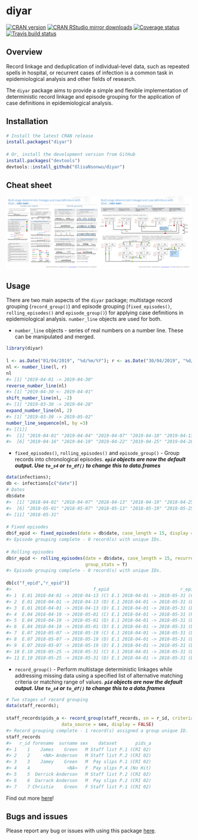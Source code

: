 
diyar
=====

[![CRAN version](http://www.r-pkg.org/badges/version/diyar)](https://cran.r-project.org/package=diyar) [![CRAN RStudio mirror downloads](http://cranlogs.r-pkg.org/badges/diyar)](http://www.r-pkg.org/pkg/diyar) [![Coverage status](https://codecov.io/gh/OlisaNsonwu/diyar/branch/master/graph/badge.svg)](https://codecov.io/github/OlisaNsonwu/diyar?branch=master) [![Travis build status](https://travis-ci.org/OlisaNsonwu/diyar.svg?branch=master)](https://travis-ci.org/OlisaNsonwu/diyar)

Overview
--------

Record linkage and deduplication of individual-level data, such as repeated spells in hospital, or recurrent cases of infection is a common task in epidemiological analysis and other fields of research.

The `diyar` package aims to provide a simple and flexible implementation of deterministic record linkage and episode grouping for the application of case definitions in epidemiological analysis.

Installation
------------

``` r
# Install the latest CRAN release 
install.packages("diyar")

# Or, install the development version from GitHub
install.packages("devtools")
devtools::install_github("OlisaNsonwu/diyar")
```

Cheat sheet
-----------

<a href="https://github.com/OlisaNsonwu/diyar/tree/master/cheatsheet/diyar2.pdf"><img src="https://github.com/OlisaNsonwu/diyar/blob/master/cheatsheet/thumbnail2.png?raw=true"/></a>

Usage
-----

There are two main aspects of the `diyar` package; multistage record grouping (`record_group()`) and episode grouping (`fixed_episodes()`, `rolling_episodes()` and `episode_group()`) for applying case definitions in epidemiological analysis. `number_line` objects are used for both.

-   `number_line` objects - series of real numbers on a number line. These can be manipulated and merged.

``` r
library(diyar)

l <- as.Date("01/04/2019", "%d/%m/%Y"); r <- as.Date("30/04/2019", "%d/%m/%Y")
nl <- number_line(l, r)
nl
#> [1] "2019-04-01 -> 2019-04-30"
reverse_number_line(nl)
#> [1] "2019-04-30 <- 2019-04-01"
shift_number_line(nl, -2)
#> [1] "2019-03-30 -> 2019-04-28"
expand_number_line(nl, 2)
#> [1] "2019-03-30 -> 2019-05-02"
number_line_sequence(nl, by =3)
#> [[1]]
#>  [1] "2019-04-01" "2019-04-04" "2019-04-07" "2019-04-10" "2019-04-13"
#>  [6] "2019-04-16" "2019-04-19" "2019-04-22" "2019-04-25" "2019-04-28"
```

-   `fixed_episodes()`, `rolling_episodes()` and `episode_group()` - Group records into chronological episodes. ***`epid` objects are now the default output. Use `to_s4` or `to_df()` to change this to data.frames***

``` r
data(infections);
db <- infections[c("date")]
# Dates
db$date
#>  [1] "2018-04-01" "2018-04-07" "2018-04-13" "2018-04-19" "2018-04-25"
#>  [6] "2018-05-01" "2018-05-07" "2018-05-13" "2018-05-19" "2018-05-25"
#> [11] "2018-05-31"

# Fixed episodes
db$f_epid <- fixed_episodes(date = db$date, case_length = 15, display = F, group_stats = T)
#> Episode grouping complete - 0 record(s) with unique IDs.

# Rolling episodes
db$r_epid <- rolling_episodes(date = db$date, case_length = 15, recurrence_length = 40, display = F,
                              group_stats = T)
#> Episode grouping complete - 0 record(s) with unique IDs.

db[c("f_epid","r_epid")]
#>                               f_epid                           r_epid
#> 1  E.01 2018-04-01 -> 2018-04-13 (C) E.1 2018-04-01 -> 2018-05-31 (C)
#> 2  E.01 2018-04-01 -> 2018-04-13 (D) E.1 2018-04-01 -> 2018-05-31 (D)
#> 3  E.01 2018-04-01 -> 2018-04-13 (D) E.1 2018-04-01 -> 2018-05-31 (D)
#> 4  E.04 2018-04-19 -> 2018-05-01 (C) E.1 2018-04-01 -> 2018-05-31 (R)
#> 5  E.04 2018-04-19 -> 2018-05-01 (D) E.1 2018-04-01 -> 2018-05-31 (D)
#> 6  E.04 2018-04-19 -> 2018-05-01 (D) E.1 2018-04-01 -> 2018-05-31 (D)
#> 7  E.07 2018-05-07 -> 2018-05-19 (C) E.1 2018-04-01 -> 2018-05-31 (D)
#> 8  E.07 2018-05-07 -> 2018-05-19 (D) E.1 2018-04-01 -> 2018-05-31 (D)
#> 9  E.07 2018-05-07 -> 2018-05-19 (D) E.1 2018-04-01 -> 2018-05-31 (D)
#> 10 E.10 2018-05-25 -> 2018-05-31 (C) E.1 2018-04-01 -> 2018-05-31 (D)
#> 11 E.10 2018-05-25 -> 2018-05-31 (D) E.1 2018-04-01 -> 2018-05-31 (D)
```

-   `record_group()` - Perform multistage deterministic linkages while addressing missing data using a specified list of alternative matching criteria or matching range of values. ***`pid` objects are now the default output. Use `to_s4` or `to_df()` to change this to a data.frames***

``` r
# Two stages of record grouping
data(staff_records);

staff_records$pids_a <- record_group(staff_records, sn = r_id, criteria = c(forename, surname),
                     data_source = sex, display = FALSE)
#> Record grouping complete - 1 record(s) assigned a group unique ID.
staff_records
#>   r_id forename  surname sex    dataset       pids_a
#> 1    1    James    Green   M Staff list P.1 (CRI 02)
#> 2    2     <NA> Anderson   M Staff list P.2 (CRI 02)
#> 3    3    Jamey    Green   M  Pay slips P.1 (CRI 02)
#> 4    4              <NA>   F  Pay slips P.4 (No Hit)
#> 5    5  Derrick Anderson   M Staff list P.2 (CRI 02)
#> 6    6  Darrack Anderson   M  Pay slips P.2 (CRI 02)
#> 7    7 Christie    Green   F Staff list P.1 (CRI 02)
```

Find out more [here](https://olisansonwu.github.io/diyar/index.html)!

Bugs and issues
---------------

Please report any bug or issues with using this package [here](https://github.com/OlisaNsonwu/diyar/issues).
